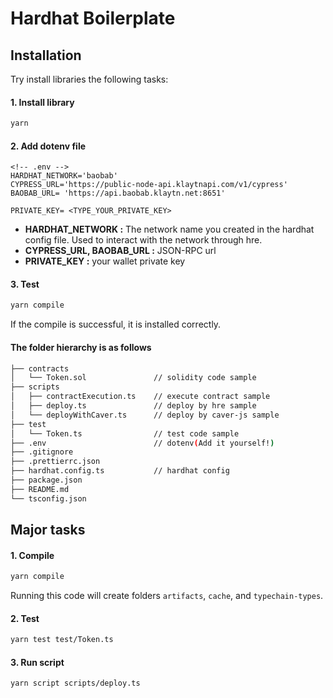 # Hardhat Boilerplate

## Installation

Try install libraries the following tasks:

#### 1. Install library

```bash
yarn
```

#### 2. Add dotenv file

```dotenv
<!-- .env -->
HARDHAT_NETWORK='baobab'
CYPRESS_URL='https://public-node-api.klaytnapi.com/v1/cypress'
BAOBAB_URL= 'https://api.baobab.klaytn.net:8651'

PRIVATE_KEY= <TYPE_YOUR_PRIVATE_KEY>
```

- **HARDHAT_NETWORK :** The network name you created in the hardhat config file. Used to interact with the network through hre.
- **CYPRESS_URL, BAOBAB_URL :** JSON-RPC url
- **PRIVATE_KEY :** your wallet private key

#### 3. Test

```bash
yarn compile
```

If the compile is successful, it is installed correctly.

#### The folder hierarchy is as follows

```bash
├── contracts
│   └── Token.sol               // solidity code sample
├── scripts
│   ├── contractExecution.ts    // execute contract sample
│   ├── deploy.ts               // deploy by hre sample
│   └── deployWithCaver.ts      // deploy by caver-js sample
├── test
│   └── Token.ts                // test code sample
├── .env                        // dotenv(Add it yourself!)
├── .gitignore
├── .prettierrc.json
├── hardhat.config.ts           // hardhat config
├── package.json
├── README.md
└── tsconfig.json
```

## Major tasks

#### 1. Compile

```bash
yarn compile
```

Running this code will create folders `artifacts`, `cache`, and `typechain-types`.

#### 2. Test

```bash
yarn test test/Token.ts
```

#### 3. Run script

```bash
yarn script scripts/deploy.ts
```
